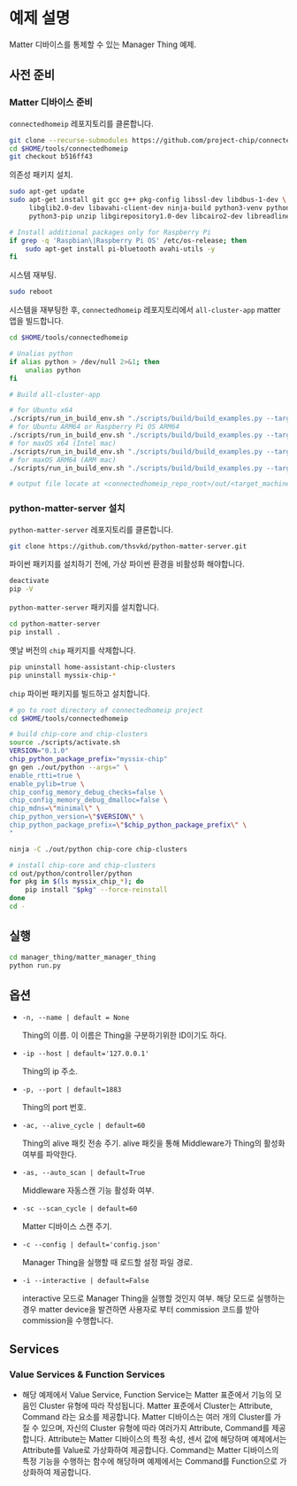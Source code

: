 # 예제 설명

Matter 디바이스를 통제할 수 있는 Manager Thing 예제.

## 사전 준비

### Matter 디바이스 준비

`connectedhomeip` 레포지토리를 클론합니다.

```bash
git clone --recurse-submodules https://github.com/project-chip/connectedhomeip.git $HOME/tools/connectedhomeip
cd $HOME/tools/connectedhomeip
git checkout b516ff43
```

의존성 패키지 설치.

```bash
sudo apt-get update
sudo apt-get install git gcc g++ pkg-config libssl-dev libdbus-1-dev \
     libglib2.0-dev libavahi-client-dev ninja-build python3-venv python3-dev \
     python3-pip unzip libgirepository1.0-dev libcairo2-dev libreadline-dev -y

# Install additional packages only for Raspberry Pi
if grep -q 'Raspbian\|Raspberry Pi OS' /etc/os-release; then
    sudo apt-get install pi-bluetooth avahi-utils -y
fi
```

시스템 재부팅.

```bash
sudo reboot
```

시스템을 재부팅한 후, `connectedhomeip` 레포지토리에서 `all-cluster-app` matter 앱을 빌드합니다.

```bash
cd $HOME/tools/connectedhomeip

# Unalias python
if alias python > /dev/null 2>&1; then
    unalias python
fi

# Build all-cluster-app

# for Ubuntu x64
./scripts/run_in_build_env.sh "./scripts/build/build_examples.py --target linux-x64-all-clusters build"
# for Ubuntu ARM64 or Raspberry Pi OS ARM64
./scripts/run_in_build_env.sh "./scripts/build/build_examples.py --target linux-arm64-all-clusters build"
# for maxOS x64 (Intel mac)
./scripts/run_in_build_env.sh "./scripts/build/build_examples.py --target darwin-x64-all-clusters build"
# for maxOS ARM64 (ARM mac)
./scripts/run_in_build_env.sh "./scripts/build/build_examples.py --target darwin-arm64-all-clusters build"

# output file locate at <connectedhomeip_repo_root>/out/<target_machine>-all-clusters
```

### python-matter-server 설치

`python-matter-server` 레포지토리를 클론합니다.

```bash
git clone https://github.com/thsvkd/python-matter-server.git
```

파이썬 패키지를 설치하기 전에, 가상 파이썬 환경을 비활성화 해야합니다.

```bash
deactivate
pip -V
```

`python-matter-server` 패키지를 설치합니다.

```bash
cd python-matter-server
pip install .
```

옛날 버전의 `chip` 패키지를 삭제합니다.

```bash
pip uninstall home-assistant-chip-clusters
pip uninstall myssix-chip-*
```

`chip` 파이썬 패키지를 빌드하고 설치합니다.

```bash
# go to root directory of connectedhomeip project
cd $HOME/tools/connectedhomeip

# build chip-core and chip-clusters
source ./scripts/activate.sh
VERSION="0.1.0"
chip_python_package_prefix="myssix-chip"
gn gen ./out/python --args=" \
enable_rtti=true \
enable_pylib=true \
chip_config_memory_debug_checks=false \
chip_config_memory_debug_dmalloc=false \
chip_mdns=\"minimal\" \
chip_python_version=\"$VERSION\" \
chip_python_package_prefix=\"$chip_python_package_prefix\" \
"

ninja -C ./out/python chip-core chip-clusters

# install chip-core and chip-clusters
cd out/python/controller/python
for pkg in $(ls myssix_chip_*); do
    pip install "$pkg" --force-reinstall
done
cd -
```

## 실행

```bash
cd manager_thing/matter_manager_thing
python run.py
```

## 옵션

- `-n, --name | default = None`

  Thing의 이름. 이 이름은 Thing을 구분하기위한 ID이기도 하다.

- `-ip --host | default='127.0.0.1'`

  Thing의 ip 주소.

- `-p, --port | default=1883`

  Thing의 port 번호.

- `-ac, --alive_cycle | default=60`

  Thing의 alive 패킷 전송 주기. alive 패킷을 통해 Middleware가 Thing의 활성화 여부를 파악한다.

- `-as, --auto_scan | default=True`

  Middleware 자동스캔 기능 활성화 여부.

- `-sc --scan_cycle | default=60`

  Matter 디바이스 스캔 주기.

- `-c --config | default='config.json'`

  Manager Thing을 실행할 때 로드할 설정 파일 경로.

- `-i --interactive | default=False`

  interactive 모드로 Manager Thing을 실행할 것인지 여부. 해당 모드로 실행하는 경우 matter device을 발견하면 사용자로 부터 commission 코드를 받아 commission을 수행합니다.

## Services

### Value Services & Function Services

- 해당 예제에서 Value Service, Function Service는 Matter 표준에서 기능의 모음인 Cluster 유형에 따라 작성됩니다. Matter 표준에서 Cluster는 Attribute, Command 라는 요소를 제공합니다. Matter 디바이스는 여러 개의 Cluster를 가질 수 있으며, 자신의 Cluster 유형에 따라 여러가지 Attribute, Command를 제공합니다. Attribute는 Matter 디바이스의 특정 속성, 센서 값에 해당하며 예제에서는 Attribute를 Value로 가상화하여 제공합니다. Command는 Matter 디바이스의 특정 기능을 수행하는 함수에 해당하며 예제에서는 Command를 Function으로 가상화하여 제공합니다.
